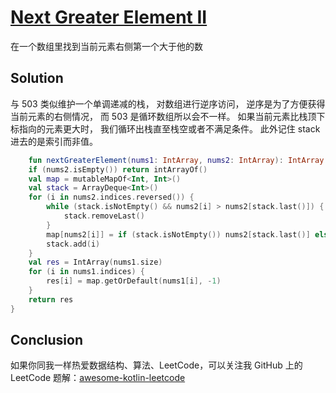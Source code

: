 # [Next Greater Element II][title]
在一个数组里找到当前元素右侧第一个大于他的数

## Solution
与 503 类似维护一个单调递减的栈，
对数组进行逆序访问， 逆序是为了方便获得当前元素的右侧情况， 而 503 是循环数组所以会不一样。
如果当前元素比栈顶下标指向的元素更大时， 我们循环出栈直至栈空或者不满足条件。
此外记住 stack 进去的是索引而非值。
```kotlin
    fun nextGreaterElement(nums1: IntArray, nums2: IntArray): IntArray {
    if (nums2.isEmpty()) return intArrayOf()
    val map = mutableMapOf<Int, Int>()
    val stack = ArrayDeque<Int>()
    for (i in nums2.indices.reversed()) {
        while (stack.isNotEmpty() && nums2[i] > nums2[stack.last()]) {
            stack.removeLast()
        }
        map[nums2[i]] = if (stack.isNotEmpty()) nums2[stack.last()] else -1
        stack.add(i)
    }
    val res = IntArray(nums1.size)
    for (i in nums1.indices) {
        res[i] = map.getOrDefault(nums1[i], -1)
    }
    return res
}

```

## Conclusion
如果你同我一样热爱数据结构、算法、LeetCode，可以关注我 GitHub 上的 LeetCode 题解：[awesome-kotlin-leetcode][akl]

[title]: https://leetcode.cn/problems/next-greater-element-ii/description/
[akl]: https://github.com/NightXlt/awesome-kotlin-leetcode
